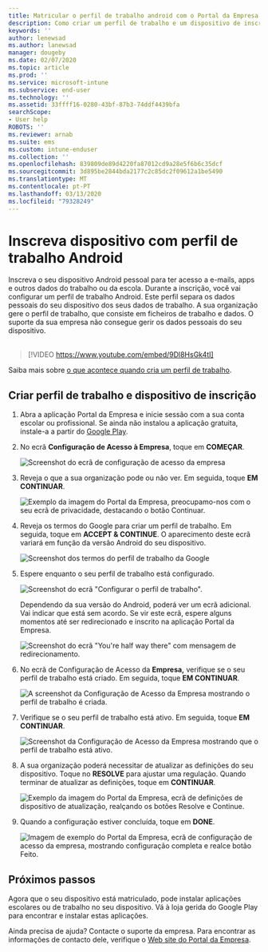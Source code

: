 ```yaml
---
title: Matricular o perfil de trabalho android com o Portal da Empresa Intune  Microsoft Docs
description: Como criar um perfil de trabalho e um dispositivo de inscrição com o Intune Company Portal.
keywords: ''
author: lenewsad
ms.author: lanewsad
manager: dougeby
ms.date: 02/07/2020
ms.topic: article
ms.prod: ''
ms.service: microsoft-intune
ms.subservice: end-user
ms.technology: ''
ms.assetid: 33ffff16-0280-43bf-87b3-74ddf4439bfa
searchScope:
- User help
ROBOTS: ''
ms.reviewer: arnab
ms.suite: ems
ms.custom: intune-enduser
ms.collection: ''
ms.openlocfilehash: 839809de89d4220fa87012cd9a28e5f6b6c35dcf
ms.sourcegitcommit: 3d895be2844bda2177c2c85dc2f09612a1be5490
ms.translationtype: MT
ms.contentlocale: pt-PT
ms.lasthandoff: 03/13/2020
ms.locfileid: "79328249"
---
```

# <a name="enroll-device-with-android-work-profile"></a>Inscreva dispositivo com perfil de trabalho Android

Inscreva o seu dispositivo Android pessoal para ter acesso a e-mails, apps e outros dados do trabalho ou da escola. Durante a inscrição, você vai configurar um perfil de trabalho Android. Este perfil separa os dados pessoais do seu dispositivo dos seus dados de trabalho. A sua organização gere o perfil de trabalho, que consiste em ficheiros de trabalho e dados. O suporte da sua empresa não consegue gerir os dados pessoais do seu dispositivo.  
</br>
> [!VIDEO https://www.youtube.com/embed/9Dl8HsGk4tI]

Saiba mais sobre [o que acontece quando cria um perfil de trabalho](what-happens-when-you-create-a-work-profile-android.md).

## <a name="create-work-profile-and-enroll-device"></a>Criar perfil de trabalho e dispositivo de inscrição

1. Abra a aplicação Portal da Empresa e inicie sessão com a sua conta escolar ou profissional. Se ainda não instalou a aplicação gratuita, instale-a a partir do [Google Play](https://play.google.com/store/apps/details?id=com.microsoft.windowsintune.companyportal).  

2. No ecrã **Configuração de Acesso à Empresa**, toque em **COMEÇAR**.  

    ![Screenshot do ecrã de configuração de acesso da empresa](./media/access-setup-work-profile-1911.png)  

3. Reveja o que a sua organização pode ou não ver. Em seguida, toque **EM CONTINUAR**. 

    ![Exemplo da imagem do Portal da Empresa, preocupamo-nos com o seu ecrã de privacidade, destacando o botão Continuar.](./media/android-privacy-screen-1911.png)  

4. Reveja os termos do Google para criar um perfil de trabalho. Em seguida, toque em **ACCEPT & CONTINUE**. O aparecimento deste ecrã variará em função da versão Android do seu dispositivo. 

    ![Screenshot dos termos do perfil de trabalho da Google](./media/android-wp-05-1908.png)  

5. Espere enquanto o seu perfil de trabalho está configurado.  

    ![Screenshot do ecrã "Configurar o perfil de trabalho".](./media/android-wp-05a-1908.png)  

   Dependendo da sua versão do Android, poderá ver um ecrã adicional. Vai indicar que está sem acordo. Se vir este ecrã, espere alguns momentos até ser redirecionado e inscrito na aplicação Portal da Empresa.  

    ![Screenshot do ecrã "You're half way there" com mensagem de redirecionamento.](./media/android-wp-05b-1908.png)  

6. No ecrã de Configuração de Acesso da **Empresa,** verifique se o seu perfil de trabalho está criado. Em seguida, toque **EM CONTINUAR**.  

    ![A screenshot da Configuração de Acesso da Empresa mostrando o perfil de trabalho é criada.](./media/work-profile-complete-1911.png)  

7. Verifique se o seu perfil de trabalho está ativo. Em seguida, toque **EM CONTINUAR**. 

    ![Screenshot da Configuração de Acesso da Empresa mostrando que o perfil de trabalho está ativo.](./media/work-profile-active-1911.png)  

8. A sua organização poderá necessitar de atualizar as definições do seu dispositivo. Toque no **RESOLVE** para ajustar uma regulação. Quando terminar de atualizar as definições, toque em **CONTINUAR**.    

    ![Exemplo da imagem do Portal da Empresa, ecrã de definições de dispositivo de atualização, realçando os botões Resolve e Continue.](./media/resolve-settings-1911.png) 


9. Quando a configuração estiver concluída, toque em **DONE**.  

    ![Imagem de exemplo do Portal da Empresa, ecrã de configuração de acesso da empresa, mostrando configuração completa e realce botão Feito.](./media/work-profile-done-1911.png)  


## <a name="next-steps"></a>Próximos passos  

Agora que o seu dispositivo está matriculado, pode instalar aplicações escolares ou de trabalho no seu dispositivo. Vá à loja gerida do Google Play para encontrar e instalar estas aplicações. 

Ainda precisa de ajuda? Contacte o suporte da empresa. Para encontrar as informações de contacto dele, verifique o [Web site do Portal da Empresa](https://go.microsoft.com/fwlink/?linkid=2010980).
